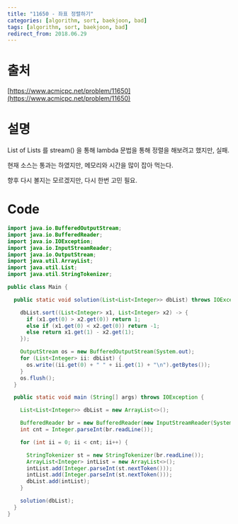 ```yaml
---
title: "11650 - 좌표 정렬하기"
categories: [algorithm, sort, baekjoon, bad]
tags: [algorithm, sort, baekjoon, bad]
redirect_from: 2018.06.29
---
```


# 출처
[https://www.acmicpc.net/problem/11650](https://www.acmicpc.net/problem/11650)

# 설명
List of Lists 를 stream() 을 통해 lambda 문법을 통해 정렬을 해보려고 했지만, 실패.

현재 소스는 통과는 하였지만, 메모리와 시간을 많이 잡아 먹는다.

향후 다시 볼지는 모르겠지만, 다시 한번 고민 필요.
 

# Code
~~~ java
import java.io.BufferedOutputStream;
import java.io.BufferedReader;
import java.io.IOException;
import java.io.InputStreamReader;
import java.io.OutputStream;
import java.util.ArrayList;
import java.util.List;
import java.util.StringTokenizer;

public class Main {

  public static void solution(List<List<Integer>> dbList) throws IOException {

    dbList.sort((List<Integer> x1, List<Integer> x2) -> {
      if (x1.get(0) > x2.get(0)) return 1;
      else if (x1.get(0) < x2.get(0)) return -1;
      else return x1.get(1) - x2.get(1);
    });

    OutputStream os = new BufferedOutputStream(System.out);
    for (List<Integer> ii: dbList) {
      os.write((ii.get(0) + " " + ii.get(1) + "\n").getBytes());
    }
    os.flush();
  }

  public static void main (String[] args) throws IOException {

    List<List<Integer>> dbList = new ArrayList<>();

    BufferedReader br = new BufferedReader(new InputStreamReader(System.in));
    int cnt = Integer.parseInt(br.readLine());

    for (int ii = 0; ii < cnt; ii++) {

      StringTokenizer st = new StringTokenizer(br.readLine());
      ArrayList<Integer> intList = new ArrayList<>();
      intList.add(Integer.parseInt(st.nextToken()));
      intList.add(Integer.parseInt(st.nextToken()));
      dbList.add(intList);
    }

    solution(dbList);
  }
}
~~~
